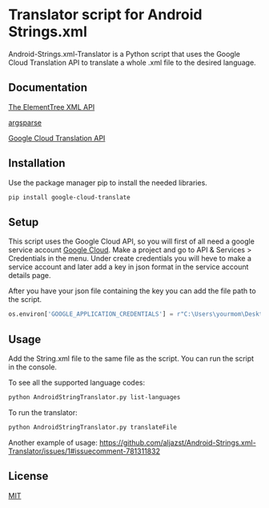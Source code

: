 # Translator script for Android Strings.xml

Android-Strings.xml-Translator is a Python script that uses the Google Cloud Translation API to translate a whole .xml file to the desired language.

## Documentation

[The ElementTree XML API](https://docs.python.org/3/library/xml.etree.elementtree.html)

[argsparse](https://docs.python.org/3/library/argparse.html)

[Google Cloud Translation API](https://cloud.google.com/translate/docs/basic/quickstart)

## Installation

Use the package manager pip to install the needed libraries.

```bash
pip install google-cloud-translate
```

## Setup

This script uses the Google Cloud API, so you will first of all need a google service account [Google Cloud](https://cloud.google.com/).
Make a project and go to API & Services > Credentials in the menu.
Under create credentials you will heve to make a service account and later add a key in json format in the service account details page.

After you have your json file containing the key you can add the file path to the script.

```python
os.environ['GOOGLE_APPLICATION_CREDENTIALS'] = r"C:\Users\yourmom\Desktop\Python\AndroidTranslate\APIKey.json" 
```

## Usage

Add the String.xml file to the same file as the script. 
You can run the script in the console.

To see all the supported language codes: 

```bash
python AndroidStringTranslator.py list-languages
```

To run the translator:

```bash
python AndroidStringTranslator.py translateFile
```
Another example of usage: 
https://github.com/aljazst/Android-Strings.xml-Translator/issues/1#issuecomment-781311832


## License
[MIT](https://choosealicense.com/licenses/mit/)
